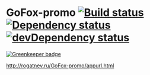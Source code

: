 # GoFox-promo [![Build status][travis-image]][travis-url] [![Dependency status][dependency-image]][dependency-url] [![devDependency status][dev-dependency-image]][dev-dependency-url]

[![Greenkeeper badge](https://badges.greenkeeper.io/rogatnev-nikita/GoFox-promo.svg)](https://greenkeeper.io/)

http://rogatnev.ru/GoFox-promo/appurl.html

[travis-image]: https://travis-ci.org/rogatnev-nikita/GoFox-promo.svg?branch=master
[travis-url]: https://travis-ci.org/rogatnev-nikita/GoFox-promo

[dependency-image]: https://david-dm.org/rogatnev-nikita/GoFox-promo.svg?style=flat-square
[dependency-url]: https://david-dm.org/rogatnev-nikita/GoFox-promo

[dev-dependency-image]: https://david-dm.org/rogatnev-nikita/GoFox-promo/dev-status.svg?style=flat-square
[dev-dependency-url]: https://david-dm.org/rogatnev-nikita/GoFox-promo#info=devDependencies
